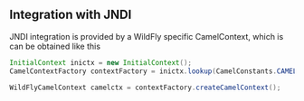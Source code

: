 ## Integration with JNDI

JNDI integration is provided by a WildFly specific CamelContext, which is can be obtained like this

```java
InitialContext inictx = new InitialContext();
CamelContextFactory contextFactory = inictx.lookup(CamelConstants.CAMEL_CONTEXT_FACTORY_BINDING_NAME);

WildFlyCamelContext camelctx = contextFactory.createCamelContext();

```
